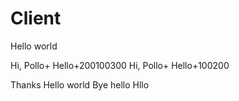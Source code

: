 # Client
Hello world

Hi, Pollo+ Hello+200100300
Hi, Pollo+ Hello+100200

Thanks
Hello world
Bye hello
Hllo
